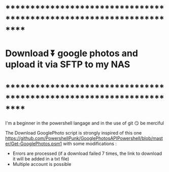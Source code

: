 # ********************************************************************
#     Download ⏬ google photos and upload it via SFTP to my NAS
# ********************************************************************

I'm a beginner in the powershell langage and in the use of git 😏 be merciful

The Download GooglePhoto script is strongly inspired of this one 
https://github.com/PowershellPunk/GooglePhotosAPIPowershell/blob/master/Get-GooglePhotos.psm1
with some modifications :

- Errors are processed (if a download failed 7 times, the link to download it will be added in a txt file)
- Multiple account is possible
